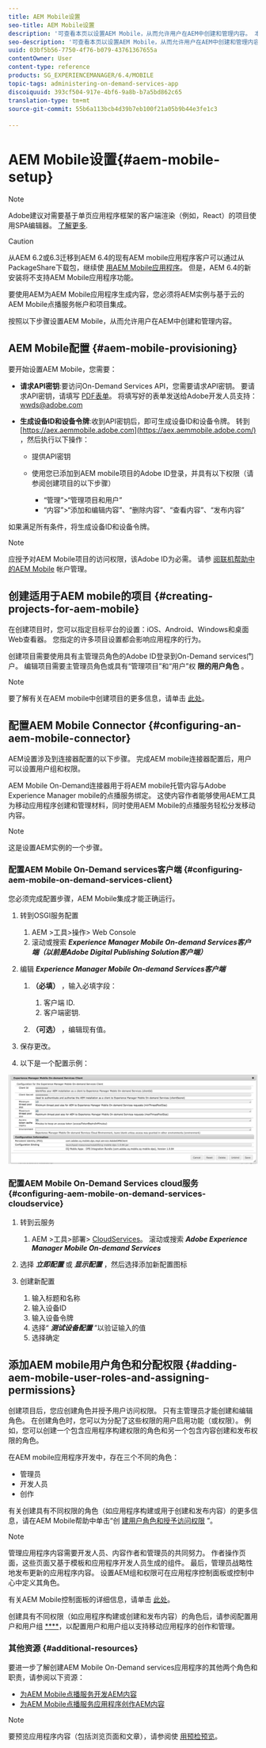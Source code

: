 ```yaml
---
title: AEM Mobile设置
seo-title: AEM Mobile设置
description: '可查看本页以设置AEM Mobile，从而允许用户在AEM中创建和管理内容。 本页提供有关将AEM实例与基于云的AEM Mobile On-Demand services帐户和项目集成的信息。 '
seo-description: '可查看本页以设置AEM Mobile，从而允许用户在AEM中创建和管理内容。 本页提供有关将AEM实例与基于云的AEM Mobile On-Demand services帐户和项目集成的信息。 '
uuid: 03bf5b56-7750-4f76-b079-43761367655a
contentOwner: User
content-type: reference
products: SG_EXPERIENCEMANAGER/6.4/MOBILE
topic-tags: administering-on-demand-services-app
discoiquuid: 393cf504-917e-4bf6-9a8b-b7a5bd862c65
translation-type: tm+mt
source-git-commit: 55b6a113bcb4d39b7eb100f21a05b9b44e3fe1c3

---
```



# AEM Mobile设置{#aem-mobile-setup}

>[!NOTE]
>
>Adobe建议对需要基于单页应用程序框架的客户端渲染（例如，React）的项目使用SPA编辑器。 [了解更多](/help/sites-developing/spa-overview.md).

>[!CAUTION]
>
>从AEM 6.2或6.3迁移到AEM 6.4的现有AEM mobile应用程序客户可以通过从PackageShare下载包，继续使 [用AEM Mobile应用程序](https://www.adobeaemcloud.com/content/marketplace/marketplaceProxy.html?packagePath=/content/companies/public/adobe/packages/cq640/compatpack/aem-mobile-package)。 但是，AEM 6.4的新安装将不支持AEM Mobile应用程序功能。

要使用AEM为AEM Mobile应用程序生成内容，您必须将AEM实例与基于云的AEM Mobile点播服务帐户和项目集成。

按照以下步骤设置AEM Mobile，从而允许用户在AEM中创建和管理内容。

## AEM Mobile配置 {#aem-mobile-provisioning}

要开始设置AEM Mobile，您需要：

* **请求API密钥**:要访问On-Demand Services API，您需要请求API密钥。 要请求API密钥，请填写 [PDF表单](https://helpx.adobe.com/digital-publishing-solution/help/integrating-dps.html)。 将填写好的表单发送给Adobe开发人员支持： [wwds@adobe.com](mailto:wwds@adobe.com)

* **生成设备ID和设备令牌**:收到API密钥后，即可生成设备ID和设备令牌。 转到 [https://aex.aemmobile.adobe.com](https://aex.aemmobile.adobe.com/) ，然后执行以下操作：

   * 提供API密钥
   * 使用您已添加到AEM mobile项目的Adobe ID登录，并具有以下权限（请参阅创建项目的以下步骤）

      * “管理”>“管理项目和用户”
      * “内容”>“添加和编辑内容”、“删除内容”、“查看内容”、“发布内容”

如果满足所有条件，将生成设备ID和设备令牌。

>[!NOTE]
>
>应授予对AEM Mobile项目的访问权限，该Adobe ID为必需。 请参 [阅联机帮助中的AEM Mobile](https://helpx.adobe.com/digital-publishing-solution/help/account-admin-dps.html) 帐户管理。

## 创建适用于AEM mobile的项目 {#creating-projects-for-aem-mobile}

在创建项目时，您可以指定目标平台的设置：iOS、Android、Windows和桌面Web查看器。 您指定的许多项目设置都会影响应用程序的行为。

创建项目需要使用具有主管理员角色的Adobe ID登录到On-Demand services门户。 编辑项目需要主管理员角色或具有“管理项目”和“用户”权 **限的用户角色** 。

>[!NOTE]
>
>要了解有关在AEM mobile中创建项目的更多信息，请单击 [此处](https://helpx.adobe.com/digital-publishing-solution/help/creating-projects.html)。

## 配置AEM Mobile Connector {#configuring-an-aem-mobile-connector}

AEM设置涉及到连接器配置的以下步骤。 完成AEM mobile连接器配置后，用户可以设置用户组和权限。

AEM Mobile On-Demand连接器用于将AEM mobile托管内容与Adobe Experience Manager mobile的点播服务绑定。 这使内容作者能够使用AEM工具为移动应用程序创建和管理材料，同时使用AEM Mobile的点播服务轻松分发移动内容。

>[!NOTE]
>
>这是设置AEM实例的一个步骤。

### 配置AEM Mobile On-Demand services客户端 {#configuring-aem-mobile-on-demand-services-client}

您必须完成配置步骤，AEM Mobile集成才能正确运行。

1. 转到OSGI服务配置

   1. AEM >工具>操作> Web Console
   1. 滚动或搜索 ***Experience Manager Mobile On-demand Services客户端（以前是Adobe Digital Publishing Solution客户端）***

1. 编辑 ***Experience Manager Mobile On-demand Services客户端***

   1. **（必填）** ，输入必填字段：

      1. 客户端 ID.
      1. 客户端密钥.
   1. **（可选）** ，编辑现有值。


1. 保存更改。
1. 以下是一个配置示例：

![chlimage_1-53](assets/chlimage_1-53.png)

### 配置AEM Mobile On-Demand Services cloud服务 {#configuring-aem-mobile-on-demand-services-cloudservice}

1. 转到云服务

   1. AEM >工具>部署> [CloudServices](http://localhost:4502/libs/cq/core/content/tools/cloudservices.html)。 滚动或搜索 ***Adobe Experience Manager Mobile On-demand Services***

1. 选择 ***立即配置*** 或 ***显示配置*** ，然后选择添加新配置图标

1. 创建新配置

   1. 输入标题和名称
   1. 输入设备ID
   1. 输入设备令牌
   1. 选择“ ***测试设备配置*** ”以验证输入的值
   1. 选择确定

## 添加AEM mobile用户角色和分配权限 {#adding-aem-mobile-user-roles-and-assigning-permissions}

创建项目后，您应创建角色并授予用户访问权限。 只有主管理员才能创建和编辑角色。 在创建角色时，您可以为分配了这些权限的用户启用功能（或权限）。 例如，您可以创建一个包含应用程序构建权限的角色和另一个包含内容创建和发布权限的角色。

在AEM mobile应用程序开发中，存在三个不同的角色：

* 管理员
* 开发人员
* 创作

有关创建具有不同权限的角色（如应用程序构建或用于创建和发布内容）的更多信息，请在AEM Mobile帮助中单击“创 [建用户角色和授予访问权限](https://helpx.adobe.com/digital-publishing-solution/help/account-admin-dps.html) ”。

>[!NOTE]
>
>管理应用程序内容需要开发人员、内容作者和管理员的共同努力。 作者操作页面，这些页面又基于模板和应用程序开发人员生成的组件。 最后，管理员战略性地发布更新的应用程序内容。 设置AEM组和权限可在应用程序控制面板或控制中心中定义其角色。
>
>有关AEM Mobile控制面板的详细信息，请单击 [此处](/help/mobile/mobile-apps-ondemand-application-dashboard.md)。

创建具有不同权限（如应用程序构建或创建和发布内容）的角色后，请参阅配置用户和用户组 [****](/help/mobile/aem-mobile-configure-users.md)，以配置用户和用户组以支持移动应用程序的创作和管理。

### 其他资源 {#additional-resources}

要进一步了解创建AEM Mobile On-Demand services应用程序的其他两个角色和职责，请参阅以下资源：

* [为AEM Mobile点播服务开发AEM内容](/help/mobile/aem-mobile-on-demand.md)
* [为AEM Mobile点播服务应用程序创作AEM内容](/help/mobile/mobile-apps-ondemand.md)

>[!NOTE]
>
>要预览应用程序内容（包括浏览页面和文章），请参阅使 [用预检预览](/help/mobile/aem-mobile-manage-ondemand-services.md)。
